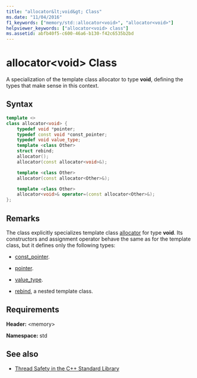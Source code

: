 ```yaml
---
title: "allocator&lt;void&gt; Class"
ms.date: "11/04/2016"
f1_keywords: ["memory/std::allocator<void>", "allocator<void>"]
helpviewer_keywords: ["allocator<void> class"]
ms.assetid: abfb40f5-c600-46a6-b130-f42c6535b2bd
---
```

# allocator&lt;void&gt; Class

A specialization of the template class allocator to type **void**, defining the types that make sense in this context.

## Syntax

```cpp
template <>
class allocator<void> {
    typedef void *pointer;
    typedef const void *const_pointer;
    typedef void value_type;
    template <class Other>
    struct rebind;
    allocator();
    allocator(const allocator<void>&);

    template <class Other>
    allocator(const allocator<Other>&);

    template <class Other>
    allocator<void>& operator=(const allocator<Other>&);
};
```

## Remarks

The class explicitly specializes template class [allocator](../standard-library/allocator-class.md) for type **void**. Its constructors and assignment operator behave the same as for the template class, but it defines only the following types:

- [const_pointer](../standard-library/allocator-class.md#const_pointer).

- [pointer](../standard-library/allocator-class.md#pointer).

- [value_type](../standard-library/allocator-class.md#value_type).

- [rebind](../standard-library/allocator-class.md#rebind), a nested template class.

## Requirements

**Header:** \<memory>

**Namespace:** std

## See also

- [Thread Safety in the C++ Standard Library](../standard-library/thread-safety-in-the-cpp-standard-library.md)

